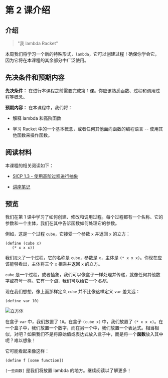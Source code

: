 # 第 2 课介绍

## 介绍

> "我 lambda Racket"

本周我们将学习一个新的特殊形式，`lambda`，它可以创建过程！确保你学会它，因为它将在本课程的其余部分中广泛使用。

## 先决条件和预期内容

**先决条件：** 在进行本课程之前需要完成第 1 课。你应该熟悉函数、过程和调用过程等概念。

**预期内容：** 在本课程中，我们将：

+   解释 lambda 和高阶函数

+   学习 Racket 中的一个基本概念，或者任何其他面向函数的编程语言 -- 使用其他函数来操作函数。

## 阅读材料

本课程的相关阅读如下：

+   [SICP 1.3 - 使用高阶过程进行抽象](http://mitpress.mit.edu/sicp/full-text/book/book-Z-H-12.html)

+   [讲座笔记](http://inst.eecs.berkeley.edu/~cs61as/reader/notes.pdf#page=9)

## 预览

我们在第 1 课中学习了如何创建、修改和调用过程。每个过程都有一个名称、它的参数和一个主体，我们在其中告诉函数如何处理它的参数。

例如，这是一个过程 `cube`，它接受一个参数 `x` 并返回 `x` 的立方：

```
(define (cube x)  
   (* x x x)) 
```

我们`定义`了一个过程，它的名称是 `cube`，参数是 `x`，主体是 `(* x x x)`。你现在应该能够看出，主体将三个 `x` 相乘并返回 `x` 的立方。

`cube` 是一个过程，或者抽象，我们可以像盒子一样处理并传递，就像任何其他数字或符号一样。它有一个*值*，我们可以给它一个*名称*。

现在我们想想，像上面那样定义 `cube` 并不比像这样定义 `var` 差太远：

```
(define var 10) 
```

![立方体](https://dl.dropboxusercontent.com/u/16963685/cs61as-edx/cube_diagram.png)

在盒子 `var` 中，我们放置了 `10`。在盒子 `(cube x)` 中，我们放置了 `(* x x x)`。在一个盒子中，我们放置一个数字，而在另一个中，我们放置一个表达式。相当相似，对吧？如果我们不是将原始值或表达式放入盒子中，而是将一个**函数**放入其中呢？难以想象！

它可能看起来像这样：

```
(define f [some function]) 
```

`[一些函数]` 是我们将放置 lambda 的地方。继续阅读以了解更多！
